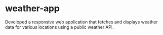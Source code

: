 # weather-app
Developed a responsive web application that fetches and displays weather data for various locations using a public weather API.
